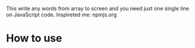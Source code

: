This write any words from array to screen and you need just one single line on JavaScript code. 
Inspireted me: npmjs.org


How to use
=========
